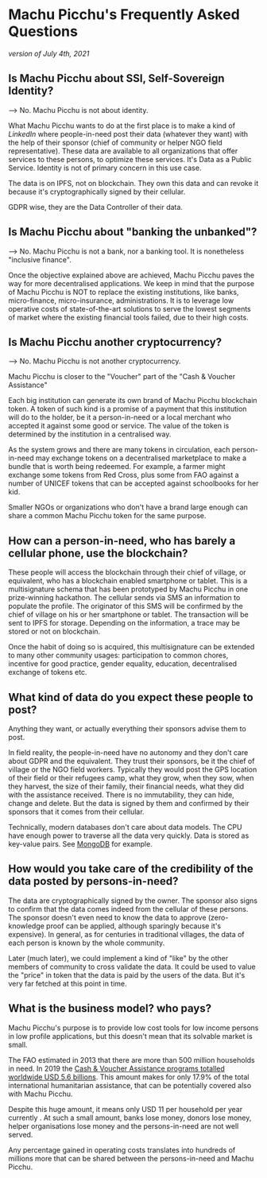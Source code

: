 # Machu Picchu's Frequently Asked Questions
_version of July 4th, 2021_
## Is Machu Picchu about SSI, Self-Sovereign Identity?
--> No. Machu Picchu is not about identity.

What Machu Picchu wants to do at the first place is to make a kind of _LinkedIn_ where people-in-need post their data (whatever they want) with the help of their sponsor (chief of community or helper NGO field representative). These data are available to all organizations that offer services to these persons, to optimize these services.
It's Data as a Public Service. Identity is not of primary concern in this use case. 

The data is on IPFS, not on blockchain. They own this data and can revoke it because it's cryptographically signed by their cellular. 

GDPR wise, they are the Data Controller of their data.

## Is Machu Picchu about "banking the unbanked"?
--> No. Machu Picchu is not a bank, nor a banking tool. It is nonetheless "inclusive finance".

Once the objective explained above are achieved, Machu Picchu paves the way for more decentralised applications. We keep in mind that the purpose of Machu Picchu is NOT to replace the existing institutions, like banks, micro-finance, micro-insurance, administrations. It is to leverage low operative costs of state-of-the-art solutions to serve the lowest segments of market where the existing financial tools failed, due to their high costs.

## Is Machu Picchu another cryptocurrency?
--> No. Machu Picchu is not another cryptocurrency.

Machu Picchu is closer to the "Voucher" part of the "Cash & Voucher Assistance"

Each big institution can generate its own brand of Machu Picchu blockchain token. A token of such kind is a promise of a payment that this institution will do to the holder, be it a person-in-need or a local merchant who accepted it against some good or service. The value of the token is determined by the institution in a centralised way.

As the system grows and there are many tokens in circulation, each person-in-need may exchange tokens on a decentralised marketplace to make a bundle that is worth being redeemed. For example, a farmer might exchange some tokens from Red Cross, plus some from FAO against a number of UNICEF tokens that can be accepted against schoolbooks for her kid.

Smaller NGOs or organizations who don't have a brand large enough can share a common Machu Picchu token for the same purpose.

## How can a person-in-need, who has barely a cellular phone, use the blockchain?
These people will access the blockchain through their chief of village, or equivalent, who has a blockchain enabled smartphone or tablet. This is a multisignature schema that has been prototyped by Machu Picchu in one prize-winning hackathon. The cellular sends via SMS an information to populate the profile. The originator of this SMS will be confirmed by the chief of village on his or her smartphone or tablet. The transaction will be sent to IPFS for storage. Depending on the information, a trace may be stored or not on blockchain.

Once the habit of doing so is acquired, this multisignature can be extended to many other community usages: participation to common chores, incentive for good practice, gender equality, education, decentralised exchange of tokens etc.
## What kind of data do you expect these people to post?
Anything they want, or actually everything their sponsors advise them to post.

In field reality, the people-in-need have no autonomy and they don't care about GDPR and the equivalent. They trust their sponsors, be it the chief of village or the NGO field workers.
Typically they would post the GPS location of their field or their refugees camp, what they grow, when they sow, when they harvest, the size of their family, their financial needs, what they did with the assistance received. There is no immutability, they can hide, change and delete. But the data is signed by them and confirmed by their sponsors that it comes from their cellular.
 
Technically, modern databases don't care about data models. The CPU have enough power to traverse all the data very quickly. Data is stored as key-value pairs. See [MongoDB](https://www.mongodb.com/what-is-mongodb) for example.
## How would you take care of the credibility of the data posted by persons-in-need?
The data are cryptographically signed by the owner. The sponsor also signs to confirm that the data comes indeed from the cellular of these persons. The sponsor doesn't even need to know the data to approve (zero-knowledge proof can be applied, although sparingly because it's expensive). In general, as for centuries in traditional villages, the data of each person is known by the whole community.

Later (much later), we could implement a kind of "like" by the other members of community to cross validate the data. It could be used to value the "price" in token that the data is paid by the users of the data. But it's very far fetched at this point in time.
## What is the business model? who pays?
Machu Picchu's purpose is to provide low cost tools for low income persons in low profile applications, but this doesn't mean that its solvable market is small.

The FAO estimated in 2013 that there are more than 500 million households in need. In 2019 the [Cash & Voucher Assistance programs totalled worldwide USD 5.6 billions](https://reliefweb.int/sites/reliefweb.int/files/resources/SOWC2020-Executive-Summary.pdf&usg=AOvVaw0ZepAEO1c1PBT_nhM9fmdz). This amount makes for only 17.9% of the total international humanitarian assistance, that can be potentially covered also with Machu Picchu. 

Despite this huge amount, it means only USD 11 per household per year currently . At such a small amount, banks lose money, donors lose money, helper organisations lose money and the persons-in-need are not well served.

Any percentage gained in operating costs translates into hundreds of millions more that can be shared between the persons-in-need and Machu Picchu.
